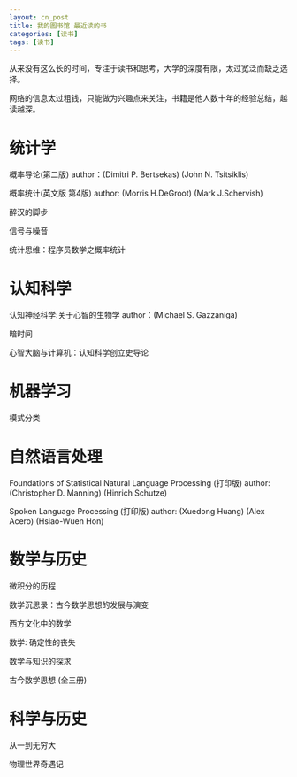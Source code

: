 ```yaml
---
layout: cn_post
title: 我的图书馆 最近读的书
categories: [读书]
tags: [读书]
---
```


从来没有这么长的时间，专注于读书和思考，大学的深度有限，太过宽泛而缺乏选择。

网络的信息太过粗钱，只能做为兴趣点来关注，书籍是他人数十年的经验总结，越读越深。

统计学
=====

概率导论(第二版) author：(Dimitri P. Bertsekas) (John N. Tsitsiklis) 

概率统计(英文版 第4版) author: (Morris H.DeGroot) (Mark J.Schervish)

醉汉的脚步

信号与噪音

统计思维：程序员数学之概率统计

认知科学
=======

认知神经科学:关于心智的生物学 author：(Michael S. Gazzaniga)

暗时间

心智大脑与计算机：认知科学创立史导论

机器学习
=======

模式分类

自然语言处理
===========

Foundations of Statistical Natural Language Processing (打印版) 
author: (Christopher D. Manning) (Hinrich Schutze)

Spoken Language Processing (打印版) author: (Xuedong Huang) (Alex Acero) (Hsiao-Wuen Hon)

数学与历史
=========

微积分的历程

数学沉思录：古今数学思想的发展与演变

西方文化中的数学

数学: 确定性的丧失

数学与知识的探求

古今数学思想 (全三册)

科学与历史
=========

从一到无穷大

物理世界奇遇记



